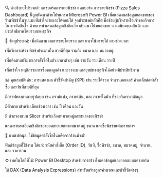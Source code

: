 🔍 คำอธิบายโปรเจกต์: แดชบอร์ดการขายพิซซ่า
แดชบอร์ด การขายพิซซ่า (Pizza Sales Dashboard) นี้ถูกพัฒนาด้วยโปรแกรม Microsoft Power BI เพื่อแสดงผลข้อมูลยอดขายของร้านพิซซ่าในรูปแบบที่เข้าใจง่ายและโต้ตอบได้ จุดประสงค์หลักคือเพื่อช่วยผู้บริหารหรือเจ้าของกิจการในการตัดสินใจ ด้วยการนำเสนอข้อมูลเชิงลึกเกี่ยวกับแนวโน้มยอดขาย ความนิยมของสินค้า และประสิทธิภาพโดยรวมของธุรกิจ

🎯 วัตถุประสงค์:
เพื่อติดตาม ผลการขายโดยรวม และ แนวโน้มรายได้ ตามช่วงเวลา

เพื่อวิเคราะห์ว่า พิซซ่าประเภทใด ขายดีที่สุด รวมถึง ขนาด และ หมวดหมู่

เพื่อติดตามปริมาณการสั่งซื้อในช่วงเวลาต่างๆ เช่น รายวัน รายเดือน รายปี

เพื่อเข้าใจ พฤติกรรมการซื้อของลูกค้า และวางแผนกลยุทธ์ทางธุรกิจได้อย่างมีประสิทธิภาพ

📊 คุณสมบัติเด่น:
การแสดงผล ตัวชี้วัดสำคัญ (KPI) เช่น รายได้รวม จำนวนออเดอร์ ค่าเฉลี่ยต่อคำสั่งซื้อ และวันที่ขายดีที่สุด

มีกราฟหลากหลายรูปแบบ เช่น กราฟแท่ง, กราฟเส้น, และ กราฟโดนัท ที่ช่วยวิเคราะห์ข้อมูล

มีตัวกรองสำหรับเลือกช่วงเวลา เช่น ปี เดือน และวัน

มี ตัวกรองแบบ Slicer สำหรับเลือกหมวดหมู่และขนาดของพิซซ่า

แสดงรายละเอียดเชิงลึกของยอดขายแยกตามหมวดหมู่ ขนาด และชื่อพิซซ่าแต่ละรายการ

📁 แหล่งข้อมูล:
ใช้ข้อมูลคำสั่งซื้อในอดีตจากร้านพิซซ่า

ฟิลด์ข้อมูลที่ใช้งาน ได้แก่: รหัสคำสั่งซื้อ (Order ID), วันที่, ชื่อพิซซ่า, ขนาด, หมวดหมู่, จำนวน, และ ราคารวม

⚙️ เทคโนโลยีที่ใช้:
Power BI Desktop สำหรับการสร้างโมเดลข้อมูลและออกแบบแดชบอร์ด

ใช้ DAX (Data Analysis Expressions) สำหรับสร้างสูตรคำนวณและตัวชี้วัดต่างๆ
